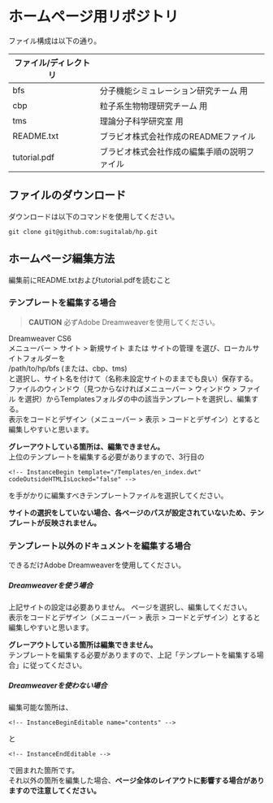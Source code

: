 ホームページ用リポジトリ
========================

ファイル構成は以下の通り。

|ファイル/ディレクトリ|                                             |
|---------------------|---------------------------------------------|
|bfs                  |分子機能シミュレーション研究チーム 用        |
|cbp                  |粒子系生物物理研究チーム 用                  |
|tms                  |理論分子科学研究室 用                        |
|README.txt           |ブラビオ株式会社作成のREADMEファイル         |
|tutorial.pdf         |ブラビオ株式会社作成の編集手順の説明ファイル |

ファイルのダウンロード
----------------------
ダウンロードは以下のコマンドを使用してください。

    git clone git@github.com:sugitalab/hp.git

ホームページ編集方法
--------------------
編集前にREADME.txtおよびtutorial.pdfを読むこと

### テンプレートを編集する場合

> **CAUTION**
> 必ずAdobe Dreamweaverを使用してください。

Dreamweaver CS6  
メニューバー > サイト > 新規サイト または サイトの管理
を選び、ローカルサイトフォルダーを  
/path/to/hp/bfs (または、cbp、tms)  
と選択し、サイト名を付けて（名称未設定サイトのままでも良い）保存する。  
ファイルのウィンドウ（見つからなければメニューバー > ウィンドウ > ファイル を選択）からTemplatesフォルダの中の該当テンプレートを選択し、編集する。  
表示をコードとデザイン（メニューバー > 表示 > コードとデザイン）とすると編集しやすいと思います。

**グレーアウトしている箇所は、編集できません。**  
上位のテンプレートを編集する必要がありますので、3行目の

    <!-- InstanceBegin template="/Templates/en_index.dwt" codeOutsideHTMLIsLocked="false" -->

を手がかりに編集すべきテンプレートファイルを選択してください。

**サイトの選択をしていない場合、各ページのパスが設定されていないため、テンプレートが反映されません。**

### テンプレート以外のドキュメントを編集する場合

できるだけAdobe Dreamweaverを使用してください。

##### Dreamweaverを使う場合
上記サイトの設定は必要ありません。
ページを選択し、編集してください。  
表示をコードとデザイン（メニューバー > 表示 > コードとデザイン）とすると編集しやすいと思います。

**グレーアウトしている箇所は編集できません。**  
テンプレートを編集する必要がありますので、上記「テンプレートを編集する場合」に従ってください。

##### Dreamweaverを使わない場合

編集可能な箇所は、

    <!-- InstanceBeginEditable name="contents" --> 

と

    <!-- InstanceEndEditable --> 

で囲まれた箇所です。  
それ以外の箇所を編集した場合、**ページ全体のレイアウトに影響する場合がありますので注意してください。**

